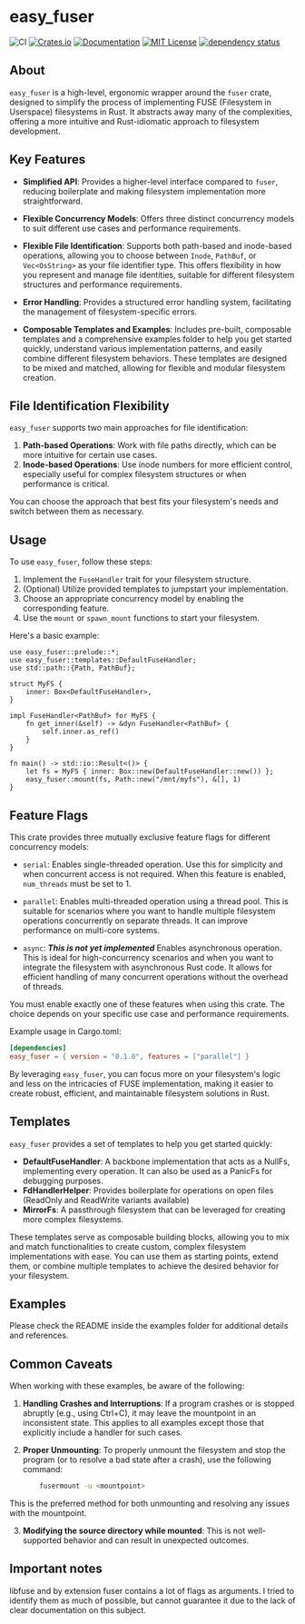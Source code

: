 # easy_fuser

![CI](https://github.com/Alogani/easy_fuser/actions/workflows/ubuntu.yml/badge.svg)
[![Crates.io](https://img.shields.io/crates/v/easy_fuser.svg)](https://crates.io/crates/easy_fuser)
[![Documentation](https://docs.rs/easy_fuser/badge.svg)](https://docs.rs/easy_fuser)
[![MIT License](https://img.shields.io/badge/license-MIT-blue.svg)](https://github.com/Alogani/easy_fuser/blob/master/LICENSE.md)
[![dependency status](https://deps.rs/repo/github/Alogani/easy_fuser/status.svg)](https://deps.rs/repo/github/Alogani/easy_fuser)

## About

`easy_fuser` is a high-level, ergonomic wrapper around the `fuser` crate, designed to simplify
the process of implementing FUSE (Filesystem in Userspace) filesystems in Rust. It abstracts away
many of the complexities, offering a more intuitive and Rust-idiomatic approach to filesystem development.

## Key Features

- **Simplified API**: Provides a higher-level interface compared to `fuser`, reducing boilerplate
  and making filesystem implementation more straightforward.

- **Flexible Concurrency Models**: Offers three distinct concurrency models to suit different
  use cases and performance requirements.

- **Flexible File Identification**: Supports both path-based and inode-based operations,
  allowing you to choose between `Inode`, `PathBuf`, or `Vec<OsString>` as your file identifier type. This
  offers flexibility in how you represent and manage file identities, suitable for different
  filesystem structures and performance requirements.

- **Error Handling**: Provides a structured error handling system, facilitating the management
  of filesystem-specific errors.

- **Composable Templates and Examples**: Includes pre-built, composable templates and a comprehensive 
  examples folder to help you get started quickly, understand various implementation patterns, 
  and easily combine different filesystem behaviors. These templates are designed to be mixed 
  and matched, allowing for flexible and modular filesystem creation.

## File Identification Flexibility

`easy_fuser` supports two main approaches for file identification:

1. **Path-based Operations**: Work with file paths directly, which can be more intuitive for
   certain use cases.
2. **Inode-based Operations**: Use inode numbers for more efficient control, especially useful
   for complex filesystem structures or when performance is critical.

You can choose the approach that best fits your filesystem's needs and switch between them
as necessary.

## Usage

To use `easy_fuser`, follow these steps:

1. Implement the `FuseHandler` trait for your filesystem structure.
2. (Optional) Utilize provided templates to jumpstart your implementation.
3. Choose an appropriate concurrency model by enabling the corresponding feature.
4. Use the `mount` or `spawn_mount` functions to start your filesystem.

Here's a basic example:

```rust,no_run
use easy_fuser::prelude::*;
use easy_fuser::templates::DefaultFuseHandler;
use std::path::{Path, PathBuf};

struct MyFS {
    inner: Box<DefaultFuseHandler>,
}

impl FuseHandler<PathBuf> for MyFS {
    fn get_inner(&self) -> &dyn FuseHandler<PathBuf> {
        self.inner.as_ref()
    }
}

fn main() -> std::io::Result<()> {
    let fs = MyFS { inner: Box::new(DefaultFuseHandler::new()) };
    easy_fuser::mount(fs, Path::new("/mnt/myfs"), &[], 1)
}
```

## Feature Flags

This crate provides three mutually exclusive feature flags for different concurrency models:

- `serial`: Enables single-threaded operation. Use this for simplicity and when concurrent
  access is not required. When this feature is enabled, `num_threads` must be set to 1.

- `parallel`: Enables multi-threaded operation using a thread pool. This is suitable for
  scenarios where you want to handle multiple filesystem operations concurrently on separate
  threads. It can improve performance on multi-core systems.

- `async`: _**This is not yet implemented**_ Enables asynchronous operation. This is ideal for high-concurrency scenarios and
  when you want to integrate the filesystem with asynchronous Rust code. It allows for
  efficient handling of many concurrent operations without the overhead of threads.

You must enable exactly one of these features when using this crate. The choice depends on
your specific use case and performance requirements.

Example usage in Cargo.toml:
```toml
[dependencies]
easy_fuser = { version = "0.1.0", features = ["parallel"] }
```

By leveraging `easy_fuser`, you can focus more on your filesystem's logic and less on the
intricacies of FUSE implementation, making it easier to create robust, efficient, and
maintainable filesystem solutions in Rust.

## Templates

`easy_fuser` provides a set of templates to help you get started quickly:

- **DefaultFuseHandler**: A backbone implementation that acts as a NullFs, implementing every
  operation. It can also be used as a PanicFs for debugging purposes.
- **FdHandlerHelper**: Provides boilerplate for operations on open files (ReadOnly and ReadWrite variants available)
- **MirrorFs**: A passthrough filesystem that can be leveraged for creating more complex filesystems.

These templates serve as composable building blocks, allowing you to mix and match functionalities to create custom, complex filesystem implementations with ease. You can use them as starting points, extend them, or combine multiple templates to achieve the desired behavior for your filesystem.

## Examples

Please check the README inside the examples folder for additional details and references.

## Common Caveats

When working with these examples, be aware of the following:

1. **Handling Crashes and Interruptions**: If a program crashes or is stopped abruptly (e.g., using Ctrl+C), it may leave the mountpoint in an inconsistent state. This applies to all examples except those that explicitly include a handler for such cases.

2. **Proper Unmounting**: To properly unmount the filesystem and stop the program (or to resolve a bad state after a crash), use the following command:

    ```bash
        fusermount -u <mountpoint>
    ```

This is the preferred method for both unmounting and resolving any issues with the mountpoint.

3. **Modifying the source directory while mounted**: This is not well-supported behavior and can result in unexpected outcomes.

## Important notes

libfuse and by extension fuser contains a lot of flags as arguments. I tried to identify them as much of possible, but cannot guarantee it due to the lack of clear documentation on this subject.

